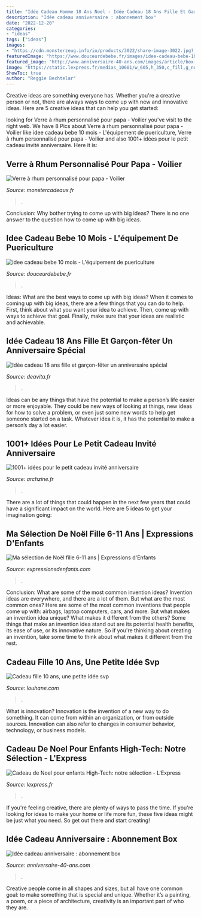 ```yaml
---
title: "Idée Cadeau Homme 18 Ans Noel - Idée Cadeau 18 Ans Fille Et Garçon-fêter Un Anniversaire Spécial"
description: "Idée cadeau anniversaire : abonnement box"
date: "2022-12-20"
categories:
- "ideas"
tags: ["ideas"]
images:
- "https://cdn.monsterzeug.info/io/products/3022/share-image-3022.jpg?_jq=1606470448"
featuredImage: "https://www.douceurdebebe.fr/images/idee-cadeau-bebe-10-mois_3.jpg"
featured_image: "http://www.anniversaire-40-ans.com/images/article/box-par-abonnement4.jpg"
image: "https://static.lexpress.fr/medias_10681/w_605,h_350,c_fill,g_north/v1448298089/dix-cadeaux-de-noel-high-tech-pour-les-enfants_5468876.jpg"
ShowToc: true
author: "Reggie Bechtelar"
---
```



Creative ideas are something everyone has. Whether you're a creative person or not, there are always ways to come up with new and innovative ideas. Here are 5 creative ideas that can help you get started: 

	

		
looking for Verre à rhum personnalisé pour papa - Voilier you've visit to the right web. We have 8 Pics about Verre à rhum personnalisé pour papa - Voilier like idee cadeau bebe 10 mois - L&#039;équipement de puericulture, Verre à rhum personnalisé pour papa - Voilier and also 1001+ idées pour le petit cadeau invité anniversaire. Here it is:
		
    
## Verre à Rhum Personnalisé Pour Papa - Voilier

<img loading=lazy src="https://cdn.monsterzeug.info/io/products/3022/share-image-3022.jpg?_jq=1606470448" onerror="this.onerror=null;this.src='https://tse3.mm.bing.net/th?id=OIP.fvRpf2DYariw-mh3h15J2gHaD3&amp;pid=15.1';" alt="Verre à rhum personnalisé pour papa - Voilier">

_Source: monstercadeaux.fr_

>. 

	

Conclusion: Why bother trying to come up with big ideas?
There is no one answer to the question how to come up with big ideas.

    
## Idee Cadeau Bebe 10 Mois - L&#039;équipement De Puericulture

<img loading=lazy src="https://www.douceurdebebe.fr/images/idee-cadeau-bebe-10-mois_3.jpg" onerror="this.onerror=null;this.src='https://tse3.mm.bing.net/th?id=OIP.ZS8U49JDVIZXPDQE7iZQIQHaE8&amp;pid=15.1';" alt="idee cadeau bebe 10 mois - L&#039;équipement de puericulture">

_Source: douceurdebebe.fr_

>. 

	

Ideas: What are the best ways to come up with big ideas?
When it comes to coming up with big ideas, there are a few things that you can do to help. First, think about what you want your idea to achieve. Then, come up with ways to achieve that goal. Finally, make sure that your ideas are realistic and achievable.

    
## Idée Cadeau 18 Ans Fille Et Garçon-fêter Un Anniversaire Spécial

<img loading=lazy src="https://deavita.fr/wp-content/uploads/2015/10/idée-cadeau-18-ans-origami-coeur-billet-banque.jpg" onerror="this.onerror=null;this.src='https://tse1.mm.bing.net/th?id=OIP.jvz9mvxw06LfZSn9pyeCCAHaG1&amp;pid=15.1';" alt="Idée cadeau 18 ans fille et garçon-fêter un anniversaire spécial">

_Source: deavita.fr_

>. 

	

Ideas can be any things that have the potential to make a person’s life easier or more enjoyable. They could be new ways of looking at things, new ideas for how to solve a problem, or even just some new words to help get someone started on a task. Whatever idea it is, it has the potential to make a person’s day a lot easier.

    
## 1001+ Idées Pour Le Petit Cadeau Invité Anniversaire

<img loading=lazy src="https://archzine.fr/wp-content/uploads/2017/03/voir-les-idées-pour-petit-cadeaux-pour-invites-anniversaire-love-bug.jpg" onerror="this.onerror=null;this.src='https://tse2.mm.bing.net/th?id=OIP.sPQaKtLacLA3ZqF1cb02aAHaLH&amp;pid=15.1';" alt="1001+ idées pour le petit cadeau invité anniversaire">

_Source: archzine.fr_

>. 

	

There are a lot of things that could happen in the next few years that could have a significant impact on the world. Here are 5 ideas to get your imagination going: 

    
## Ma Sélection De Noël Fille 6-11 Ans | Expressions D&#039;Enfants

<img loading=lazy src="https://www.expressionsdenfants.com/wp-content/uploads/2014/12/Idées-cadeaux_Noël_fille_6-à-11-ans_Expressionsdenfants.jpg" onerror="this.onerror=null;this.src='https://tse2.mm.bing.net/th?id=OIP.J8fjyvGwDM6PcwNM1oMEQgHaHa&amp;pid=15.1';" alt="Ma sélection de Noël fille 6-11 ans | Expressions d&#039;Enfants">

_Source: expressionsdenfants.com_

>. 

	

Conclusion: What are some of the most common invention ideas?
Invention ideas are everywhere, and there are a lot of them. But what are the most common ones? Here are some of the most common inventions that people come up with: airbags, laptop computers, cars, and more. 
But what makes an invention idea unique? What makes it different from the others? 
Some things that make an invention idea stand out are its potential health benefits, its ease of use, or its innovative nature. So if you're thinking about creating an invention, take some time to think about what makes it different from the rest.

    
## Cadeau Fille 10 Ans, Une Petite Idée Svp

<img loading=lazy src="https://www.louhane.com/wp-content/uploads/2016/04/Cadeau-fille-10-ans-1.jpg" onerror="this.onerror=null;this.src='https://tse2.mm.bing.net/th?id=OIP.rHVR8jrtTKwT3aeqnUEDuQHaHa&amp;pid=15.1';" alt="Cadeau fille 10 ans, une petite idée svp">

_Source: louhane.com_

>. 

	

What is innovation?
Innovation is the invention of a new way to do something. It can come from within an organization, or from outside sources. Innovation can also refer to changes in consumer behavior, technology, or business models.

    
## Cadeau De Noel Pour Enfants High-Tech: Notre Sélection - L&#039;Express

<img loading=lazy src="https://static.lexpress.fr/medias_10681/w_605,h_350,c_fill,g_north/v1448298089/dix-cadeaux-de-noel-high-tech-pour-les-enfants_5468876.jpg" onerror="this.onerror=null;this.src='https://tse2.mm.bing.net/th?id=OIP.9MbMhII9pMo3P5C5yBe3CAHaES&amp;pid=15.1';" alt="Cadeau de Noel pour enfants High-Tech: notre sélection - L&#039;Express">

_Source: lexpress.fr_

>. 

	

If you're feeling creative, there are plenty of ways to pass the time. If you're looking for ideas to make your home or life more fun, these five ideas might be just what you need. So get out there and start creating!

    
## Idée Cadeau Anniversaire : Abonnement Box

<img loading=lazy src="http://www.anniversaire-40-ans.com/images/article/box-par-abonnement4.jpg" onerror="this.onerror=null;this.src='https://tse3.mm.bing.net/th?id=OIP.fpimMeoZP4qJLMGwg-oZ2QHaEK&amp;pid=15.1';" alt="Idée cadeau anniversaire : abonnement box">

_Source: anniversaire-40-ans.com_

>. 

	

Creative people come in all shapes and sizes, but all have one common goal: to make something that is special and unique. Whether it’s a painting, a poem, or a piece of architecture, creativity is an important part of who they are.

